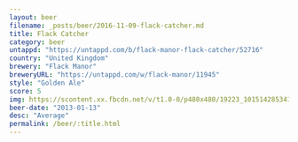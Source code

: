 ```yaml
---
layout: beer
filename: _posts/beer/2016-11-09-flack-catcher.md
title: Flack Catcher
category: beer
untappd: "https://untappd.com/b/flack-manor-flack-catcher/52716"
country: "United Kingdom"
brewery: "Flack Manor"
breweryURL: "https://untappd.com/w/flack-manor/11945"
style: "Golden Ale"
score: 5
img: https://scontent.xx.fbcdn.net/v/t1.0-0/p480x480/19223_10151428534118745_318984545_n.jpg?oh=58811bdfab11d2285987142b758aabe7&oe=592B4775
beer-date: "2013-01-13"
desc: "Average"
permalink: /beer/:title.html
---
```

